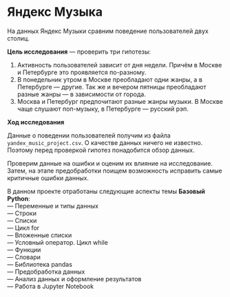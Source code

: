# Яндекс Музыка

На данных Яндекс Музыки сравним поведение пользователей двух столиц.

**Цель исследования** — проверить три гипотезы:
1. Активность пользователей зависит от дня недели. Причём в Москве и Петербурге это проявляется по-разному.
2. В понедельник утром в Москве преобладают одни жанры, а в Петербурге — другие. Так же и вечером пятницы преобладают разные жанры — в зависимости от города.
3. Москва и Петербург предпочитают разные жанры музыки. В Москве чаще слушают поп-музыку, в Петербурге — русский рэп.

**Ход исследования**

Данные о поведении пользователей получим из файла `yandex_music_project.csv`. О качестве данных ничего не известно. Поэтому перед проверкой гипотез понадобится обзор данных.

Проверим данные на ошибки и оценим их влияние на исследование. Затем, на этапе предобработки поищем возможность исправить самые критичные ошибки данных.

В данном проекте отработаны следующие аспекты темы **Базовый Python**:  
— Переменные и типы данных  
— Строки  
— Списки  
— Цикл for  
— Вложенные списки  
— Условный оператор. Цикл while  
— Функции  
— Словари  
— Библиотека pandas  
— Предобработка данных  
— Анализ данных и оформление результатов  
— Работа в Jupyter Notebook  